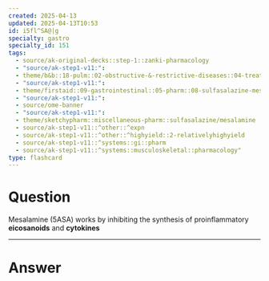 ```yaml
---
created: 2025-04-13
updated: 2025-04-13T10:53
id: i5fl^SA@|g
specialty: gastro
specialty_id: 151
tags:
  - source/ak-original-decks::step-1::zanki-pharmacology
  - "source/ak-step1-v11:": 
  - theme/b&b::18-pulm::02-obstructive-&-restrictive-diseases::04-treatment-of-copd-&-asthma
  - "source/ak-step1-v11:": 
  - theme/firstaid::09-gastrointestinal::05-pharm::08-sulfasalazine-mesalamine
  - "source/ak-step1-v11:": 
  - source/ome-banner
  - "source/ak-step1-v11:": 
  - theme/sketchypharm::miscellaneous-pharm::sulfasalazine/mesalamine
  - source/ak-step1-v11::^other::^expn
  - source/ak-step1-v11::^other::^highyield::2-relativelyhighyield
  - source/ak-step1-v11::^systems::gi::pharm
  - source/ak-step1-v11::^systems::musculoskeletal::pharmacology"
type: flashcard
---
```


# Question
Mesalamine (5ASA) works by inhibiting the synthesis of proinflammatory **eicosanoids** and **cytokines**

---

# Answer
